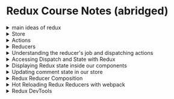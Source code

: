 # Redux Course Notes (abridged)
<details>
<summary>main ideas of redux</summary>

1. all state lives in a giant object, a store.
2. we update the store with 'actions'
3. we have 'action creators' that create actions that include what happened and a payload of info thats needed (ex: where did this happen)
4. when the actions get dispatched, they get handled by a reducer
5. the reducer is responsible for updating your state.

* we used `matchStateToProps()` and `matchDispatchToProps()` in order to expose our state and our action functions to our components (using `connect()`).
</details>
<details>
<summary>Store</summary>
In redux, we keep all our data in a 'store'...rather than holding our component state in the component, we just contain it in one giant object.

in store.js:
```
import { createStore, compose } from 'redux';
import { syncHistoryWithStore } from 'react-router-redux';
import { browserHistory } from 'react-router';

//import the root reducer
import rootReducer from './reducers/index';

//we need some default data to work with
import comments from './data/comments';
import posts from './data/posts';

// create an object for the default data
const defaultState = {
   posts,
   comments
};

//create our store (IDK what this stuff is)
const store = createStore(rootReducer, defaultState);

//create our history with the store to be exported (IDK what this method does)
export const history = syncHistoryWithStore(browserHistory, store);

//export our store
export default store;
```
</details>
<details>
<summary>Actions</summary>
* actions are something that happens in your app (someone clicks a photo, someone likes a photo, someone deletes a comment, etc). whenever this happens, someone dispatches an action.

The dispatch action has 2 things:
1. type of action that happened (EX: 'incremementLikes')
2. a payload of info that is needed (EX: which comment got deleted, what comment was added)..just info about what specifically happened

* the dispatch action contains 'what happened' and 'where'.

an excerpt from 'actions/actionCreators.js':
```
export function increment(index) {
   return {
      type: 'INCREMENT_LIKES',
      index    //this is the es6 shortened version of 'index:index'
   }
}
```

^ this is called an 'action creator' because the object returned is considered the 'action' but the function itself is the 'creator' that will dispatch it out when called.

weird? the function is the creator, the object returned is the action.
</details>
<details>
<summary>Reducers</summary>
next we'll need to create the second part of these action creators, so when these actions get fired or dispatched, we actually handle the data (we update those likes, we add that comment, etc)...we do this with REDUCERS.

* actions/action creators get fired off or 'dispatched' with info about what just happened. what it DOES NOT do is update our state (in redux, our "store"). we need to create a 'reducer' to do this.

* think about event handlers: there's events (click, onChange, keyDown, etc) and those events will happen, but if theres no listener listening to that click, nothing will happen. 'Reducers' listen to those events.

* reducers are created for every piece of state (to update it duh!!).

Lets create a reducer (in reducers/posts.js):
```
// a reducer takes in 2 things:

//1. the action (what happened)
//2. a copy of current state

function posts(state =[], action) {
   console.log(state, action);
   return state;
}

export default posts;
```

* Evidently we can only have ONE MAIN REDUCER, which we put all of our other reducers into. so in our app (at this point) we've created `reducers/posts.js` and `reducers/comments.js`. we need to combine the 2 reducers in one file, which will be `reducers/index.js`:

```
import { combineReducers } from 'redux';
import { routerReducer } from 'react-router-redux';

import posts from './posts';
import comments from './comments';


const rootReducer = combineReducers({
   posts, comments, router: rootReducer
});

export default rootReducer;


/*
why are we using 'router: rootReducer'?
   because we have 3 things in our state: posts, comments, and the changes of our URL as well <--important to note. its not just posts, comments.
*/
```

at this point, our app doesnt know anything at all about our store. lets change that.
in `reduxtagram.js`:

`import { Provider } from 'react-redux';`

lets also import our store we created in addition to the history (IDK what 'history' does):

`import store, { history } from './store';`

^ so in this we can see the console.log()s firing off with objects filled with post and comment content, but we dont see actions for 'increment_likes' or 'add_comment' like declared in our 'actionCreators.js' file.

** so above we've already imported our 'Provider', now we're going to use it as an element to expose our store to our app. we'll do this by wrapping `<Provider>` around our <Router> component**:

```
const router = (
   <Provider>
      <Router history={ BrowserHistory }>
         <Route path="/" component={ Main }>
            <IndexRoute component={ PhotoGrid }></IndexRoute>
            <Route path="/view/:postId" component={ Single }></Route>
         </Route>
      </Router>
   </Provider>
)
```

then we'll add a store prop:
`<Provider store={store}>`

now lets replace the prop value 'BrowserHistory' in <Router> to match 'history' that we've created in 'store.js':

`<Router history={ history }>`

now lets take a look at what we've done so far:

```
import React from 'react';
import { render } from 'react-dom';

import css from './styles/style.styl';

import Main from './components/Main';
import PhotoGrid from './components/PhotoGrid';
import Single from './components/Single';

//import react router deps
import { Router, Route, IndexRoute, BrowserHistory } from 'react-router';
import { Provider } from 'react-redux';
import store, { history } from './store';

const router = (
   <Provider store={store}>
      <Router history={ history }>
         <Route path="/" component={ Main }>
            <IndexRoute component={ PhotoGrid }></IndexRoute>
            <Route path="/view/:postId" component={ Single }></Route>
         </Route>
      </Router>
   </Provider>
)

render(router, document.getElementById("root"));
```

we've imported the Provider, wrapped it around our Router, exposing our app to the redux state, then we had previously defined 'history' in `store.js` like this:

```
//create our history with the store to be exported (IDK what this method does)
export const history = syncHistoryWithStore(browserHistory, store);
```

So now our store is exposed to our app and we can check it out via going to our 'react' tab in devtools, selecting <Provider>, then in the console:
`$r.store.getState();`
</details>
<details>
<summary>Understanding the reducer's job and dispatching actions</summary>
reminder: action = what happened and where, reducer = the change that happens

^ how do we hook them up together?

* we dispatch an action, and the reducer listens for the action and then does something to handle that action.

* action = the event, reducer = the listener

run this in your console: `$r.store.dispatch({ type: 'INCREMENT_LIKES', index: 0 });`

this occurs after:
```
posts.js:7 The post will change
posts.js:8 []length: 0__proto__: Array(0) Object {type: "INCREMENT_LIKES", index: 0}
comments.js:2 []length: 0__proto__: Array(0) Object {type: "INCREMENT_LIKES", index: 0}
Object {type: "INCREMENT_LIKES", index: 0}
```

^ as you see, both `posts.js` and `comments.js`: are fired off. THIS IS ESSENTIAL FOR UNDERSTANDING REDUX.

* WHEN YOU DISPATCH AN ACTION, EVERY REDUCER RUNS. IF YOU WANT TO ACT UPON THAT ACTION, YOU HAVE TO DEFINE THAT IN THE REDUCER.
</details>

<details>
<summary>Accessing Dispatch and State with Redux</summary>
How to populate data? In react, we typically pass state in at the top level and then pass it down to wherever it should go via props. In redux, we use "connect" to inject data at the component level we want it at, then pass it down if we want.

if we look at our main.js file at the moment, it looks like this:
```
import React from 'react';
import { Link } from 'react-router';

const Main = React.createClass({
   render() {
      return (
         <div>
            <h1>
               <Link to="/">Reduxstagram</Link>
            </h1>
            {React.cloneElement(this.props.children, this.props)};
         </div>
      )
   }
});

export default Main;
//this 'export' allows us to import the component in our reduxstagram file

```

^ this is a mostly presentational component containing mostly DOM markup, but we wanna infuse it with both the action creators as well as the data...we do this by creating a 2nd component that will sorta sprinkle this stuff on top.

lets create a new file called 'App.js' inside the '/components' folder:
```
import { bindActionCreators } from 'redux';
import { connect } from 'react-redux';
import * as actionCreators from '../actions/actionCreators';
import Main from './Main';

const App =
```

now instead of using `React.createClass({})` for App, we will use connect():

`const App = connect( mapStateToProps, mapDispatchToProps);`

^ these are 2 functions which will take the state and our action creators and surface those in the app via props. now lets create those functions:

```
function mapStateToProps(state){
   return {
      posts: state.posts,
      comment: state.comments
   }
}

function mapDispatchToProps(dispatch){
   return bindActionCreators(actionCreators, dispatch);
}
```
^ these 2 functions will surface our data and make the dispatch actions possible.

now go back to reduxtagram.js:

instead of importing 'Main' directly like this:
```
import Main from './components/Main';

<Route path="/" component={ Main }>
   <IndexRoute component={ PhotoGrid }></IndexRoute>
   <Route path="/view/:postId" component={ Single }></Route>
</Route>
```

we want to change 'Main' to 'App' since we'll be using that:

```
import App from './components/App';

<Route path="/" component={ App }>
   <IndexRoute component={ PhotoGrid }></IndexRoute>
   <Route path="/view/:postId" component={ Single }></Route>
</Route>
```


and now in App.js, we're going to attach the 'Main' component to the created functions via connect(). this looks strange, but I will explain:

`const App = connect( mapStateToProps, mapDispatchToProps)(Main);`

**Remember: we use 'connect'to attach these two functions to our 'Main' component. These 2 functions pass down the data and dispatch actions via props.**

a little backtrack but worth it:

In redux, all our state lives in a store. we make the store accessible via the 'react-redux' `<provider>`, wrapping our component structure with it. now it is accessible, but not connected. In redux, We can only change state by dispatching an action, and we can only retrieve data by obtaining a store's current state. connect() allows us to do that.

It looks a bit weird because of the syntax (double parantheses), but makes sense. here's a fantastic read on connect():
http://www.sohamkamani.com/blog/2017/03/31/react-redux-connect-explained/
</details>
<details>
<summary>Displaying Redux state inside our components</summary>

lets create Photo.js inside our /components directory:
```
import React from 'react';

const Photo = React.createClass({
   render() {
      return (
         <figure className="grid-figure">
            I am a photo!
         </figure>
      )
   }
});

export default Photo;

```

now lets map through the posts in our photoGrid, and for Each post, lets add a <Photo/> component:
```
<div className="photo-grid">
   { this.props.posts.map((post, i) => <Photo />)}
</div>
```

^ looks good, but doesnt inherit any props, which it needs to display photos. lets do that:

`{ this.props.posts.map((post, i) => <Photo {...this.props} />)}`

we also need to give it a key because each child should have a unique key...react needs a key to differentiate which photo is which. so we'll add that using the index 'i' as the unique key:

```
{ this.props.posts.map((post, i) => <Photo {...this.props} key={i} />)}
```

now we also need to pass the index value that goes along with it:
```
{ this.props.posts.map((post, i) => <Photo {...this.props} key={i} i={ i }/>)}
```

**we cant use 'key' as our unique ID because react reserves 'key' for itself. if you want a unique ID, you'll have to use the index.**

now lets add the post prop: `{ this.props.posts.map((post, i) => <Photo {...this.props} key={i} i={ i } post={ post }/>)}`

now we have our unique identifier and 'post' props. lets create a proper `<Photo>` component in `photo.js`:
```
import React from 'react';
import { Link } from 'react-router';

const Photo = React.createClass({
   render() {
      const { post, i, comments } = this.props;

      return (
         <figure className="grid-figure">
            <div className="grid-photo-wrap">
               <Link to={`/view/${ post.code }`}>
               <img src={post.display_src} alt={post.caption} className="grid-photo" />
                { post.caption }
               </Link>
            </div>
         </figure>
      )
   }
});

export default Photo;
```
^ we give individual links to each Photo component using the native <Link> tag provided by importing it from 'react-router'..we then use some variables to shorten our props declarations so we dont constantly use 'this.props' all the time.

These link urls go to urls based on the `<Single>` component we defined in `main.js`

# Updating our state with reducers

when someone clicks a 'like' button, we want the 'increment' function to run. we've already included the 'increment' function via props, so we can pass it in a click handler:

in photo.js
```
<button onClick={this.props.increment()} className="likes">&hearts; {post.likes}</button>
```

^ and when clicking, we see that the event is being fired off. nice, but we need to pass in its unique identifier:

`onClick={this.props.increment.bind(null, i)}`

**if necessary, refer to notes on bind()**

now when we click, ALL REDUCERS show up in console.

### An Aside about pure/impure functions:
redux is designed in a functional programming style, meaning no impure functions. impure functions are functions that have side effects and affect things not within itself. take this for example:
```
function addLike(picture) {
   picture.likes++;
   console.log(picture);
   return picture
}

var post = { name: "A cool picture", likes: 10};

addLike(post); //picture.likes is 11
addLike(post); //picture.likes is 12
addLike(post); //picture.likes is 13

```

^ NOT GOOD! this is because we are changing what is inside of the 'post' object. lets instead create a copy of the post object and return that new copy instead, keeping the original 'post' object intact:
```
function addLike(picture) {
   //take a copy
   var pic = Object.assign({}, picture); //creates a new Object from 'picture'
   pic.likes++;
   console.log(pic);
   return pic
}

var post = { name: "A cool picture", likes: 10};

addLike(post); //picture.likes is 11
addLike(post); //picture.likes is 11
addLike(post); //picture.likes is 11
```

Now since we understand the need for pure functions in redux, lets go back and code what goes in our reducer for 'INCREMENT_LIKES' action, creating a switch statement to do something if it is the INCREMENT_LIKES action dispatcher:

```
function posts(state =[], action) {
   switch(action.type) {
      case 'INCREMENT_LIKES' :
         const i = action.index;
         return [
            ...state.slice(0, i), //before the one we are updating
            {...state[i], likes: state[i].likes + 1}
            ...state.slice(i + 1), //after the one we are updating
         ]
      // return the updated state
      default:
         return state;
   }
}
```

^ we're returning a copy of the new state array, which includes all the same stuff EXCEPT it updates the specific state index's 'likes' object to be incremented by 1. One thing I've learned a lot about react and redux is the need to create copies of state to replace the state them rather than just updating the current state. seems cleaner.

# Displaying the single component

lets update our Comment component located inside 'Single.js' to have some usable props:
```
import React from 'react';
import Photo from './Photo';
import Comments from './Comments';

const Single = React.createClass({
   render() {

      const {postId} = this.props.params;

      //we need the index of the post (we get through finding the specific url code then the index)...
      const i = this.props.posts.findIndex((post) => post.code === postId);

      //the post itself, found with 'i'
      const post = this.props.posts[i];
      console.log(post);

      const postComments = this.props.comments[postId] || [];

      return (
         <div className="single-photo">
            <Photo i={i} post={post} {...this.props} />
            <Comments postComments={postComments} />
         </div>
      )
   }
});

export default Single;
```

now in the <Comments> component file, we'll iterate and use the comments using `map()`:

```
import React from 'react';
import Photo from './Photo';

const Comments = React.createClass({
   renderComment(comment, i) {
      return (
         <div className="comment" key={i}>
            <p>
               <strong>{comment.user}</strong>
               {comment.text}
               <button className="remove-comment">&times;</button>
            </p>
         </div>
      )
   },

   render() {
      return (
         <div className="comment">
            {this.props.postComments.map(this.renderComment)}
         </div>
      )
   }
});

export default Comments;
```

^ this populates all photo comments to the DOM, now lets make a form element like on the reduxtagram demo where people can add their own comments.

```
   render() {
      return (
         <div className="comments">
            {this.props.postComments.map(this.renderComment)}
            <form ref="commentForm" className="comment-form">
               <input type="text" ref="author" placeholder="author" />
               <input type="text" ref="comment" placeholder="comment" />
               <input type="submit" hidden />
         </div>
      )
   }
```
</details>
<details>
<summary>Updating comment state in our store</summary>

so on submitting a new comment, we just refresh the page. lets handle that submit so new comments can be added.
```
   handleSubmit(e) {
      e.preventDefault();
      const { postId } = this.props.params;
      const author = this.refs.author.value;
      const comment = this.refs.comment.value;
      console.log(postId, author, comment);
   },

   render() {
      return (
         <div className="comments">
            {this.props.postComments.map(this.renderComment)}
            <form ref="commentForm" className="comment-form" onSubmit={this.handleSubmit}>
               <input type="text" ref="author" placeholder="author" />
               <input type="text" ref="comment" placeholder="comment" />
               <input type="submit" hidden />
            </form>
         </div>
      )
   }
```

REMEMBER: in react, we get values from inputs using the 'ref' attribute. so we've got the author, comment but not the specific post, as the error console is stating it isnt defined. we need to pass those params (postId) in as props on the `<Comment>` component used in `single.js`:

```
return (
   <div className="single-photo">
      <Photo i={i} post={post} {...this.props} />
      <Comments postComments={postComments} {...this.props}/>
   </div>
)
```

so now our console.log() is firing off nicely. lets take these form comments and update our state using a REDUCER. we'll add some code to `actionCreators.js` to handle updating the state. we'll use the already created `addComment()` function within `handleSubmit()`.

```
   handleSubmit(e) {
      e.preventDefault();
      const { postId } = this.props.params;
      const author = this.refs.author.value;
      const comment = this.refs.comment.value;
      console.log(postId, author, comment);
      this.props.addComment(postId, author, comment);
   },
```

we'll run a quick `console.log()` statement in actionCreators.js to make sure things are working nicely:
```
export function addComment(postId, author, comment) {
   console.log('dispatching add comment');
   return {
      type: 'ADD_COMMENT',
      postId,
      author,
      comment
   }
}
```
Now its working, our action is being dispatched. now we should actually update the state. so lets review this real quick:

1. we use 'ref' attributes to get values from text inputs
2. we've passed along all props from the <single> component to the <comment> component via {...this.props}. our props also include our reducer functions like addComment() removeComment() incremementLikes() and so forth.
4. we use the addComment() function in our handleSubmit() function:

`this.props.addComment(postId, author, comment);`

5. we added a console.log() statement to check and make sure the action is being dispatched, and it is.
</details>

<details>
<summary>Redux Reducer Composition</summary>
our 'comments' state is a big object with all comments, with each item being a key based on the unique id of the associated post and an array with its comments.

when we want to add a comment we dont have to update the entire 'comments' state, we just want to update that one little piece.

***reducer composition = updating just a slice of state.***

we've created reducers for posts, comments, and now we'll do a 'sub-reducer' for single comments within a post, in comments.js:

```
function postComments(state =[], action) {
   switch(action.type) {
      case 'ADD_COMMENT':
      //return the new state with the new comment
      return [...state, {
         user: action.author,
         text: action.comment,
      }];

      case 'REMOVE_COMMENT':
         return state;
      default:
         return state;
   }
   return state;
}


function comments(state =[], action) {
   if(typeof action.postId !== 'undefined') {
         console.log(action);

      return {
         //take the current state
         ...state,
         //overwrite this post with the new one
         //
         [action.postId] : postComments(state[action.postId], action)
      }
   }
   return state;
}

export default comments;
```
^ what we're doing here:

1. we create a switch statement in postComments() where if the action is 'ADD_COMMENT' we return the new state with the new comment.
2. in comments(), we make sure the action.postId is not undefined, and if its not, we return the current state and in the specific post ID, we handle the updating of the post via the postComments() function.

**so we create different functions to handle different things. one function to update the specific post ID comment state and one function to return the overall state with the newly updated postID comment state inside it. this is why postComments() is considered a sub-reducer, because it is used as a reducer within a reducer.**

so we're good on adding a comment, lets handle removing a comment as well:

in Comments.js:
```
function postComments(state =[], action) {
   switch(action.type) {
      case 'ADD_COMMENT':
      //return the new state with the new comment
      return [...state, {
         user: action.author,
         text: action.comment,
      }];

      case 'REMOVE_COMMENT':
         console.log("removing a comment");
         return state;
      default:
         return state;
   }
   return state;
}
```
lets hook this up to be fired off in our remove-comment button via a click handler:

```
   renderComment(comment, i) {
      return (
         <div className="comment" key={i}>
            <p>
               <strong>{comment.user}</strong>
               {comment.text}
               <button className="remove-comment" onClick={this.props.removeComment()}>&times;</button>
            </p>
         </div>
      )
   },
```

The `removeComment()` function needs 2 args: a postId and the unique index of the comment we're removing. also we'll use `bind()` to make sure we always get the right instance of the unique index:

```
<button className="remove-comment" onClick={this.props.removeComment.bind(null, this.props.params.postId, i)}>&times;</button>
```

^ this works, but now we should actually remove the comment instead of simply running a `console.log()`. what we'll do is return a copy of the comment state without the specific comment, using `slice()` to do so:

```
 case 'REMOVE_COMMENT':
   //we need to return the new state without the deleted comment
   return [
   // from the start to the one we want to delete
   ...state.slice(0, action.i)]
   // after the deleted one to the end
   ...state.slice(action.i + 1)
   return state;
```
so its less of us removing the state by deleting it and its more of identifying the actual index and returning the state without it.

another example: `["wow","neat","cool","nice"];`

we wanna delete the 3rd one. we return wow and neat, skip cool, and return nice too:

`["wow","neat","nice"];`
</details>
<details>
<summary>Hot Reloading Redux Reducers with webpack</summary>

we can do live reload in our jsx fine, but if we want to change our reducer (ex: we want to change -click = 1 like to click = 10 likes) we have to do some additional work:

store.js:
```
//allows hot reload by checking to see if module has changed first then...something?
if (module.hot) {
   module.hot.accept('./reducers/', () => {
      const nextRootReducer = require('./reducers/index').default;
      store.replaceReducer(nextRootReducer);
   });
}
```
^ definitely worth a review
</details>
<details>
<summary>Redux DevTools</summary>
redux devTools' 'sweep' tab literally logs every action that is fired off and displays the state, action, etc...if you want to go 'back in time' to say, debug something, you can simply click on that action to toggle it to remove it from happening in the UI.

an abridged description of Redux DevTools tabs:
===
* sweep = remove any actions from your UI/log
* commit = works similar to git commit...adds any change to be the initial state
* revert = reverts anything since your last commit
* reset = brings all actions (including commits) all the way back to initial state
</details>
